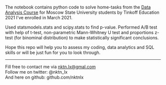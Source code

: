 The notebook contains python code to solve home-tasks from the [Data Analysis Course](https://github.com/nktnlx/data_analysis_tinkoff_msu) for Moscow State University students by Tinkoff Education 2021 I've enrolled in March 2021.   



Used statsmodels.stats and scipy.stats to find p-value. Performed A/B test with help of t-test, non-parametric Mann-Whitney U test and proportions z-test (for binominal distribution) to make statistically significant conclusions.

 



Hope this repo will help you to assess my coding, data analytics and SQL skills or will be just fun for you to look through.    



--------------------------------------------
Fill free to contact me via nktn.lx@gmal.com  
Follow me on twitter: @nktn_lx  
And here on github: github.com/nktnlx  